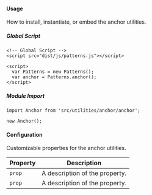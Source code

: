 #### Usage

How to install, instantiate, or embed the anchor utilities.

##### Global Script

    <!-- Global Script -->
    <script src="dist/js/patterns.js"></script>

    <script>
      var Patterns = new Patterns();
      var anchor = Patterns.anchor();
    </script>

##### Module Import

    import Anchor from 'src/utilities/anchor/anchor';

    new Anchor();

#### Configuration

Customizable properties for the anchor utilities.

Property | Description
---------|-
`prop`   | A description of the property.
`prop`   | A description of the property.
